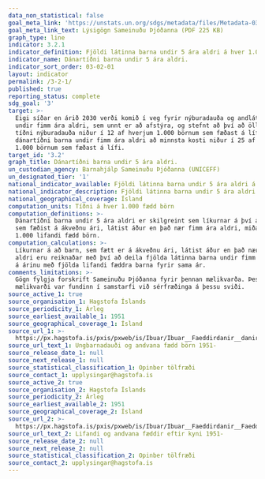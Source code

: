```yaml
---
data_non_statistical: false
goal_meta_link: 'https://unstats.un.org/sdgs/metadata/files/Metadata-03-02-01.pdf'
goal_meta_link_text: Lýsigögn Sameinuðu Þjóðanna (PDF 225 KB)
graph_type: line
indicator: 3.2.1
indicator_definition: Fjöldi látinna barna undir 5 ára aldri á hver 1.000 lifandi fædd börn.
indicator_name: Dánartíðni barna undir 5 ára aldri.
indicator_sort_order: 03-02-01
layout: indicator
permalink: /3-2-1/
published: true
reporting_status: complete
sdg_goal: '3'
target: >-
  Eigi síðar en árið 2030 verði komið í veg fyrir nýburadauða og andlát barna
  undir fimm ára aldri, sem unnt er að afstýra, og stefnt að því að öll lönd nái
  tíðni nýburadauða niður í 12 af hverjum 1.000 börnum sem fæðast á lífi og
  dánartíðni barna undir fimm ára aldri að minnsta kosti niður í 25 af hverjum
  1.000 börnum sem fæðast á lífi.
target_id: '3.2'
graph_title: Dánartíðni barna undir 5 ára aldri.
un_custodian_agency: Barnahjálp Sameinuðu Þjóðanna (UNICEFF)
un_designated_tier: '1'
national_indicator_available: Fjöldi látinna barna undir 5 ára aldri á hver 1.000 lifandi fædd börn.
national_indicator_description: Fjöldi látinna barna undir 5 ára aldri á hver 1.000 lifandi fædd börn.
national_geographical_coverage: Ísland
computation_units: Tíðni á hver 1.000 fædd börn
computation_definitions: >-
  Dánartíðni barna undir 5 ára aldri er skilgreint sem líkurnar á því að barn,
  sem fæðist á ákveðnu ári, látist áður en það nær fimm ára aldri, miðað við
  1.000 lifandi fædd börn.
computation_calculations: >-
  Líkurnar á að barn, sem fætt er á ákveðnu ári, látist áður en það nær fimm ára
  aldri eru reiknaðar með því að deila fjölda látinna barna undir fimm ára aldri
  á árinu með fjölda lifandi fæddra barna fyrir sama ár.
comments_limitations: >-
  Gögn fylgja forskrift Sameinuðu Þjóðanna fyrir þennan mælikvarða. Þessi
  mælikvarði var fundinn í samstarfi við sérfræðinga á þessu sviði.
source_active_1: true
source_organisation_1: Hagstofa Íslands
source_periodicity_1: Árleg
source_earliest_available_1: 1951
source_geographical_coverage_1: Ísland
source_url_1: >-
  https://px.hagstofa.is/pxis/pxweb/is/Ibuar/Ibuar__Faeddirdanir__danir__danir/MAN05321.px
source_url_text_1: Ungbarnadauði og andvana fædd börn 1951-
source_release_date_1: null
source_next_release_1: null
source_statistical_classification_1: Opinber tölfræði
source_contact_1: upplysingar@hagstofa.is
source_active_2: true
source_organisation_2: Hagstofa Íslands
source_periodicity_2: Árleg
source_earliest_available_2: 1951
source_geographical_coverage_2: Ísland
source_url_2: >-
  https://px.hagstofa.is/pxis/pxweb/is/Ibuar/Ibuar__Faeddirdanir__Faeddir__faedingar/MAN05100.px
source_url_text_2: Lifandi og andvana fæddir eftir kyni 1951-
source_release_date_2: null
source_next_release_2: null
source_statistical_classification_2: Opinber tölfræði
source_contact_2: upplysingar@hagstofa.is
---
```

